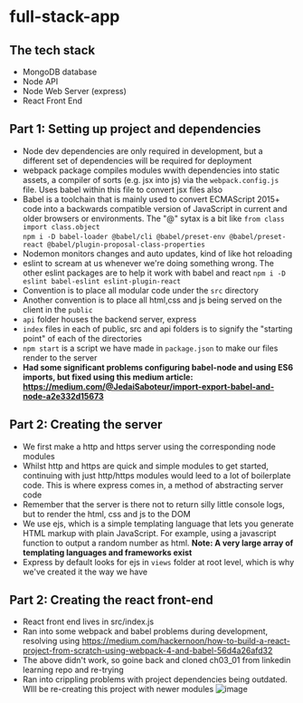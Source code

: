 # full-stack-app 

## The tech stack
* MongoDB database
* Node API 
* Node Web Server (express) 
* React Front End

## Part 1: Setting up project and dependencies
* Node dev dependencies are only required in development, but a different set of dependencies will be required for deployment
* webpack package compiles modules wwith dependencies into static assets, a compiler of sorts (e.g. jsx into js) via the ```webpack.config.js``` file. Uses babel within this file to convert jsx files also
* Babel is a toolchain that is mainly used to convert ECMAScript 2015+ code into a backwards compatible version of JavaScript in current and older browsers or environments. The "@" sytax is a bit like ```from class import class.object```  
```npm i -D babel-loader @babel/cli @babel/preset-env @babel/preset-react @babel/plugin-proposal-class-properties```  
*  Nodemon monitors changes and auto updates, kind of like hot reloading
* eslint to scream at us whenever we're doing something wrong. The other eslint packages are to help it work with babel and react  ```npm i -D eslint babel-eslint eslint-plugin-react```
* Convention is to place all modular code under the ```src``` directory
* Another convention is to place all html,css and js being served on the client in the ```public```
* ```api``` folder houses the backend server, express
* ```index``` files in each of public, src and api folders is to signify the "starting point" of each of the directories
* ```npm start``` is a script we have made in ```package.json``` to make our files render to the server
* __Had some significant problems configuring babel-node and using ES6 imports, but fixed using this medium article:  https://medium.com/@JedaiSaboteur/import-export-babel-and-node-a2e332d15673__ 

## Part 2: Creating the server
* We first make a http and https server using the corresponding node modules
* Whilst http and https are quick and simple modules to get started, continuing with just http/https modules would leed to a lot of boilerplate code. This is where express comes in, a method of abstracting server code
* Remember that the server is there not to return silly little console logs, but to render the html, css and js to the DOM
* We use ejs, which is a simple templating language that lets you generate HTML markup with plain JavaScript. For example, using a javascript function to output a random number as html. __Note: A very large array of templating languages and frameworks exist__
* Express by default looks for ejs in ```views``` folder at root level, which is why we've created it the way we have

## Part 2: Creating the react front-end
* React front end lives in src/index.js
* Ran into some webpack and babel problems during development, resolving using https://medium.com/hackernoon/how-to-build-a-react-project-from-scratch-using-webpack-4-and-babel-56d4a26afd32
* The above didn't work, so goine back and cloned ch03_01 from linkedin learning repo and re-trying
* Ran into crippling problems with project dependencies being outdated. WIll be re-creating this project with newer modules
![image](https://user-images.githubusercontent.com/36263575/61815794-e6841080-ae42-11e9-8176-2478db126cef.png)


